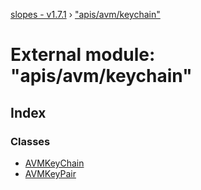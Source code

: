 [slopes - v1.7.1](../README.md) › ["apis/avm/keychain"](_apis_avm_keychain_.md)

# External module: "apis/avm/keychain"

## Index

### Classes

* [AVMKeyChain](../classes/_apis_avm_keychain_.avmkeychain.md)
* [AVMKeyPair](../classes/_apis_avm_keychain_.avmkeypair.md)

